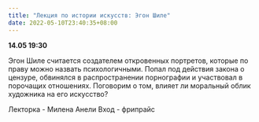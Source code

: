```yaml
---
title: "Лекция по истории искусств: Эгон Шиле"
date: 2022-05-10T23:40:35+08:00
---
```


**14.05 19:30**

Эгон Шиле считается создателем откровенных портретов, которые по праву можно назвать психологичными.
Попал под действия закона о цензуре, обвинялся в распространении порнографии и участвовал в порочащих отношениях. Поговорим о том, влияет ли моральный облик художника на его искусство?

Лекторка - Милена Анели
Вход - фрипрайс

